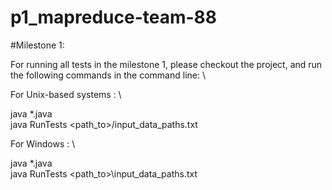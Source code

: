 # p1_mapreduce-team-88

#Milestone 1: 

For running all tests in the milestone 1, please checkout the project, and run the following commands in the command line:  \\


For Unix-based systems : \

java *.java \
java RunTests <path_to>/input_data_paths.txt

For Windows : \

java *.java \
java RunTests <path_to>\input_data_paths.txt

